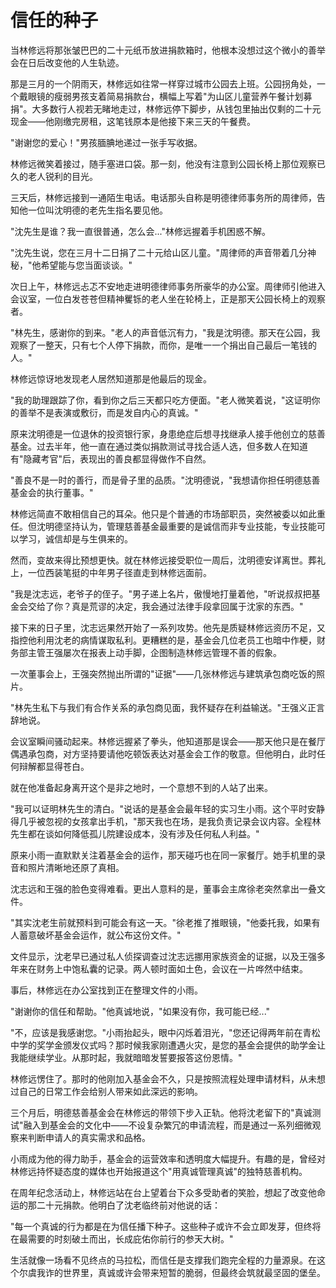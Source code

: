 # 信任的种子

当林修远将那张皱巴巴的二十元纸币放进捐款箱时，他根本没想过这个微小的善举会在日后改变他的人生轨迹。

那是三月的一个阴雨天，林修远如往常一样穿过城市公园去上班。公园拐角处，一个戴眼镜的瘦弱男孩支着简易捐款台，横幅上写着"为山区儿童营养午餐计划募捐"。大多数行人视若无睹地走过，林修远停下脚步，从钱包里抽出仅剩的二十元现金——他刚缴完房租，这笔钱原本是他接下来三天的午餐费。

"谢谢您的爱心！"男孩腼腆地递过一张手写收据。

林修远微笑着接过，随手塞进口袋。那一刻，他没有注意到公园长椅上那位观察已久的老人锐利的目光。

三天后，林修远接到一通陌生电话。电话那头自称是明德律师事务所的周律师，告知他一位叫沈明德的老先生指名要见他。

"沈先生是谁？我一直很普通，怎么会..."林修远握着手机困惑不解。

"沈先生说，您在三月十二日捐了二十元给山区儿童。"周律师的声音带着几分神秘，"他希望能与您当面谈谈。"

次日上午，林修远忐忑不安地走进明德律师事务所豪华的办公室。周律师引他进入会议室，一位白发苍苍但精神矍铄的老人坐在轮椅上，正是那天公园长椅上的观察者。

"林先生，感谢你的到来。"老人的声音低沉有力，"我是沈明德。那天在公园，我观察了一整天，只有七个人停下捐款，而你，是唯一一个捐出自己最后一笔钱的人。"

林修远惊讶地发现老人居然知道那是他最后的现金。

"我的助理跟踪了你，看到你之后三天都只吃方便面。"老人微笑着说，"这证明你的善举不是表演或敷衍，而是发自内心的真诚。"

原来沈明德是一位退休的投资银行家，身患绝症后想寻找继承人接手他创立的慈善基金。过去半年，他一直在通过类似捐款测试寻找合适人选，但多数人在知道有"隐藏考官"后，表现出的善良都显得做作不自然。

"善良不是一时的善行，而是骨子里的品质。"沈明德说，"我想请你担任明德慈善基金会的执行董事。"

林修远简直不敢相信自己的耳朵。他只是个普通的市场部职员，突然被委以如此重任。但沈明德坚持认为，管理慈善基金最重要的是诚信而非专业技能，专业技能可以学习，诚信却是与生俱来的。

然而，变故来得比预想更快。就在林修远接受职位一周后，沈明德安详离世。葬礼上，一位西装笔挺的中年男子径直走到林修远面前。

"我是沈志远，老爷子的侄子。"男子递上名片，傲慢地打量着他，"听说叔叔把基金会交给了你？真是荒谬的决定，我会通过法律手段拿回属于沈家的东西。"

接下来的日子里，沈志远果然开始了一系列攻势。他先是质疑林修远资历不足，又指控他利用沈老的病情谋取私利。更糟糕的是，基金会几位老员工也暗中作梗，财务部主管王强屡次在报表上动手脚，企图制造林修远管理不善的假象。

一次董事会上，王强突然抛出所谓的"证据"——几张林修远与建筑承包商吃饭的照片。

"林先生私下与我们有合作关系的承包商见面，我怀疑存在利益输送。"王强义正言辞地说。

会议室瞬间骚动起来。林修远握紧了拳头，他知道那是误会——那天他只是在餐厅偶遇承包商，对方坚持要请他吃顿饭表达对基金会工作的敬意。但他明白，此时任何辩解都显得苍白。

就在他准备起身离开这个是非之地时，一个意想不到的人站了出来。

"我可以证明林先生的清白。"说话的是基金会最年轻的实习生小雨。这个平时安静得几乎被忽视的女孩拿出手机，"那天我也在场，是我负责记录会议内容。全程林先生都在谈如何降低孤儿院建设成本，没有涉及任何私人利益。"

原来小雨一直默默关注着基金会的运作，那天碰巧也在同一家餐厅。她手机里的录音和照片清晰地还原了真相。

沈志远和王强的脸色变得难看。更出人意料的是，董事会主席徐老突然拿出一叠文件。

"其实沈老生前就预料到可能会有这一天。"徐老推了推眼镜，"他委托我，如果有人蓄意破坏基金会运作，就公布这份文件。"

文件显示，沈老早已通过私人侦探调查过沈志远挪用家族资金的证据，以及王强多年来在财务上中饱私囊的记录。两人顿时面如土色，会议在一片哗然中结束。

事后，林修远在办公室找到正在整理文件的小雨。

"谢谢你的信任和帮助。"他真诚地说，"如果没有你，我可能已经..."

"不，应该是我感谢您。"小雨抬起头，眼中闪烁着泪光，"您还记得两年前在青松中学的奖学金颁发仪式吗？那时候我家刚遭遇火灾，是您的基金会提供的助学金让我能继续学业。从那时起，我就暗暗发誓要报答这份恩情。"

林修远愣住了。那时的他刚加入基金会不久，只是按照流程处理申请材料，从未想过自己的日常工作会给别人带来如此深远的影响。

三个月后，明德慈善基金会在林修远的带领下步入正轨。他将沈老留下的"真诚测试"融入到基金会的文化中——不设复杂繁冗的申请流程，而是通过一系列细微观察来判断申请人的真实需求和品格。

小雨成为他的得力助手，基金会的运营效率和透明度大幅提升。有趣的是，曾经对林修远持怀疑态度的媒体也开始报道这个"用真诚管理真诚"的独特慈善机构。

在周年纪念活动上，林修远站在台上望着台下众多受助者的笑脸，想起了改变他命运的那二十元捐款。他明白了沈老临终前对他说的话：

"每一个真诚的行为都是在为信任播下种子。这些种子或许不会立即发芽，但终将在最需要的时刻破土而出，长成庇佑你前行的参天大树。"

生活就像一场看不见终点的马拉松，而信任是支撑我们跑完全程的力量源泉。在这个尔虞我诈的世界里，真诚或许会带来短暂的脆弱，但最终会筑就最坚固的堡垒。
